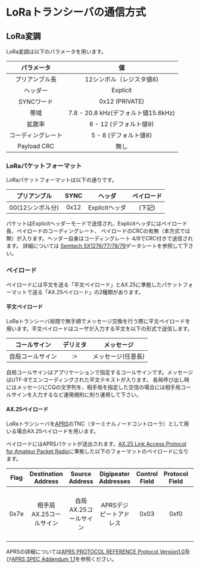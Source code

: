 # LoRaトランシーバの通信方式

## LoRa変調
LoRa変調は以下のパラメータを用います。

| パラメータ | 値 |
|:---------:|:---:|
|プリアンブル長| 12シンボル（レジスタ値8) |
|ヘッダー| Explicit |
|SYNCワード|0x12 (PRIVATE) |
|帯域 | 7.8 - 20.8 kHz(デフォルト値15.6kHz) |
|拡散率| 6 - 12 (デフォルト値9) |
|コーディングレート| 5 - 8 (デフォルト値8) |
|Payload CRC| 無し |

### LoRaパケットフォーマット
LoRaパケットフォーマットは以下の通りです。

| プリアンブル | SYNC | ヘッダ | ペイロード |
|:-----------:|:----:|:-----:|:---------:|
| 00(12シンボル分)| 0x12 |Explicitヘッダ| (下記) |

パケットはExplicitヘッダーモードで送信され、Explicitヘッダにはペイロード長、ペイロードのコーディングレート、
ペイロードのCRCの有無（本方式では無）が入ります。ヘッダー自身はコーディングレート 4/8でCRC付きで送信されます。
詳細については [Semtech SX1276/77/78/79](https://www.semtech.com/products/wireless-rf/lora-transceivers/sx1276)データシートを参照して下さい。

### ペイロード
ペイロードには平文を送る「平文ペイロード」とAX.25に準拠したパケットフォーマットで送る「AX.25ペイロード」の2種類があります。

#### 平文ペイロード
LoRaトランシーバ局間で無手順でメッセージ交換を行う際に平文ペイロードを用います。平文ペイロードはユーザが入力する平文を以下の形式で送信します。

|コールサイン|デリミタ|メッセージ|
|:---------:|:-----:|:--------:|
|自局コールサイン| :> | メッセージ(任意長)|

自局コールサインはアプリケーションで指定するコールサインです。メッセージはUTF-8でエンコーディングされた平文テキストが入ります。
各局呼び出し時にはメッセージにCQの文字列を、相手局を指定した交信の場合には相手局コールサインを入力するなど運用規則に則り運用して下さい。

#### AX.25ペイロード
LoRaトランシーバを[APRS](http://www.aprs.org/doc/APRS101.PDF)のTNC（ターミナルノードコントローラ）として用いる場合AX.25ペイロードを用います。

ペイロードにはAPRSパケットが送出されます。[AX.25 Link Access Protocol for Amateur Packet Radio](https://www.tapr.org/pdf/AX25.2.2.pdf)に準拠した以下のフォーマットのペイロードになります。

|Flag| Destination Address | Source Address| Digipeater Addresses|Control Field|Protocol Field| Information Field|FCS|Flag|
|:--:|:-------------------:|:-------------:|:-------------------:|:-----------:|:------------:|:----------------:|:-:|:--:|
| 0x7e | 相手局AX.25コールサイン | 自局AX.25コールサイン| APRSデジピートアドレス| 0x03 | 0xf0 |任意長データ | フレームチェックシーケンス(2byte)|0x7e|

APRSの詳細については[APRS PROTOCOL REFERENCE Protocol Version1.0](http://www.aprs.org/doc/APRS101.PDF)及び[APRS SPEC Addendum 1.1](http://www.aprs.org/aprs11.html)を参照ください。
